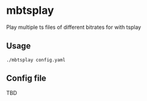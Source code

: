 # mbtsplay
Play multiple ts files of different bitrates for with tsplay

## Usage ##
`./mbtsplay config.yaml`

## Config file ##
TBD
